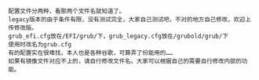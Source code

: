     配置文件分两种，看那两个文件名就知道了。
    legacy版本的由于条件有限，没有测试完全，大家自己测试吧，不对的地方自己修改，欢迎上传修改版。
    grub_efi.cfg放在/EFI/grub/下，grub_legacy.cfg放在/grubold/grub/下
    使用时改名为grub.cfg
    有的配置实在很难找，本人也是各种谷歌，可算弄了份能用的……
    如果有镜像文件对应不上的，请自行修改文件名。大家可以根据自己的需要自行修改内部的功能。
